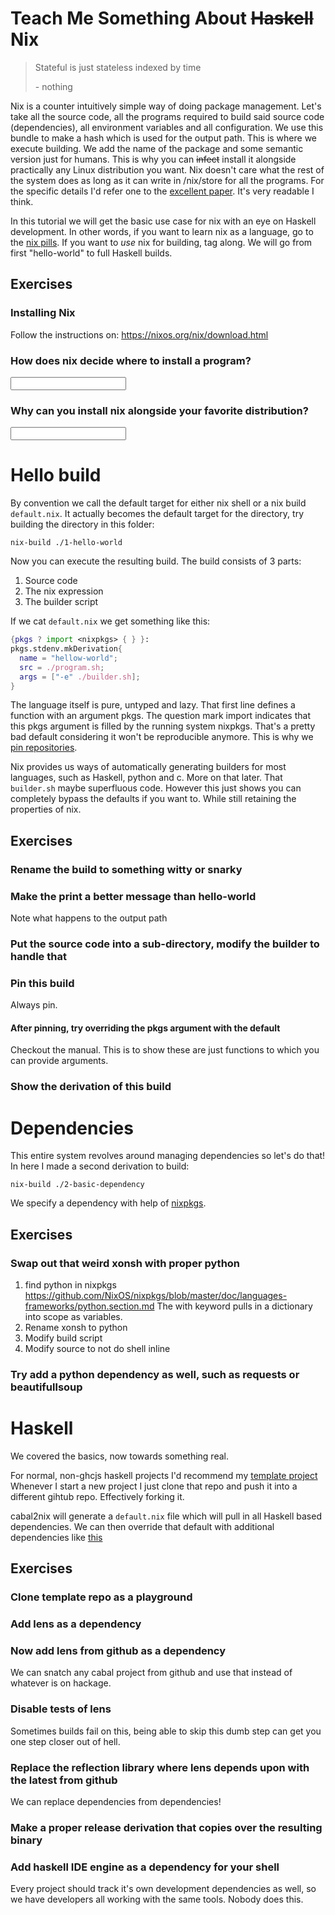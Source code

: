 # Teach Me Something About ~~Haskell~~ Nix

> Stateful is just stateless indexed by time
> 
> \- nothing

Nix is a counter intuitively simple way of doing package management.
Let's take all the source code, all the programs required to build said source code (dependencies),
all environment variables and all configuration.
We use this bundle to make a hash which is used for the output path.
This is where we execute building.
We add the name of the package and some semantic version just for humans.
This is why you can ~~infect~~ install it alongside practically any Linux distribution you want.
Nix doesn't care what the rest of the system does as long as it can
write in /nix/store for all the programs.
For the specific details I'd refer one to the [excellent paper](https://grosskurth.ca/bib/2006/dolstra-thesis.pdf).
It's very readable I think.

In this tutorial we will get the basic use case for nix with an eye on
Haskell development. 
In other words, if you want to learn nix as a language, go to the [nix pills](https://nixos.org/nixos/nix-pills/).
If you want to *use* nix for building, tag along.
We will go from first "hello-world"
to full Haskell builds.

## Exercises

### Installing Nix
Follow the instructions on: https://nixos.org/nix/download.html

### How does nix decide where to install a program?

<input type="text" />

### Why can you install nix alongside your favorite distribution?

<input type="text" />

# Hello build
By convention we call the default target for either nix shell or a nix
build `default.nix`.
It actually becomes the default target for the directory,
try building the directory in this folder:

```shell
nix-build ./1-hello-world
```

Now you can execute the resulting build.
The build consists of 3 parts:

1. Source code
2. The nix expression
3. The builder script

If we cat `default.nix` we get something like this:
```nix
{pkgs ? import <nixpkgs> { } }:
pkgs.stdenv.mkDerivation{
  name = "hellow-world";
  src = ./program.sh;
  args = ["-e" ./builder.sh];
}
```

The language itself is pure, untyped and lazy.
That first line defines a function with an argument pkgs.
The question mark import indicates that this pkgs argument is filled
by the running system nixpkgs.
That's a pretty bad default considering it won't be reproducible anymore.
This is why we [pin repositories](https://jappieklooster.nl/pinning-nixops-builds.html).

Nix provides us ways of automatically generating
builders for most languages, such as Haskell, python and c.
More on that later.
That `builder.sh` maybe superfluous code.
However this just shows you can completely bypass the defaults
if you want to.
While still retaining the properties of nix.

## Exercises

### Rename the build to something witty or snarky
### Make the print a better message than hello-world
Note what happens to the output path
### Put the source code into a sub-directory, modify the builder to handle that
### Pin this build
Always pin.
#### After pinning, try overriding the pkgs argument with the default <nixpkgs>
Checkout the manual.
This is to show these are just functions to which you can provide arguments.
### Show the derivation of this build

# Dependencies

This entire system revolves around managing dependencies so let's do that!
In here I made a second derivation to build:

```shell
nix-build ./2-basic-dependency
```

We specify a dependency with help of [nixpkgs](https://github.com/NixOS/nixpkgs).


## Exercises

### Swap out that weird xonsh with proper python
1. find python in nixpkgs
https://github.com/NixOS/nixpkgs/blob/master/doc/languages-frameworks/python.section.md
The with keyword pulls in a dictionary into scope as variables.
2. Rename xonsh to python
3. Modify build script
4. Modify source to not do shell inline

### Try add a python dependency as well, such as requests or beautifullsoup


# Haskell
We covered the basics, now towards something real.

For normal, non-ghcjs haskell projects
I'd recommend my
[template project](https://github.com/jappeace/haskell-template-project)
Whenever I start a new project I just clone that 
repo and push it into a different gihtub repo.
Effectively forking it.

cabal2nix will generate a `default.nix` file which
will pull in all Haskell based dependencies.
We can then override that default with additional
dependencies like [this](https://github.com/jappeace/cut-the-crap/blob/master/shell.nix#L4)

## Exercises

### Clone template repo as a playground
### Add lens as a dependency
### Now add lens from github as a dependency
We can snatch any cabal project from github
and use that instead of whatever is on hackage.
### Disable tests of lens
Sometimes builds fail on this,
being able to skip this dumb step can get you one step closer out of hell.
### Replace the reflection library where lens depends upon with the latest from github
We can replace dependencies from dependencies!
### Make a proper release derivation that copies over the resulting binary
### Add haskell IDE engine as a dependency for your shell
Every project should track it's own development dependencies as well,
so we have developers all working with the same tools.
Nobody does this.

